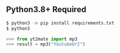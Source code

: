 <h2>Python3.8+ Required</h2>

```bash
$ python3 -m pip install requirements.txt
$ python3
```
```python
>>> from yt2mate import mp3
>>> result = mp3("YoutubeUrI")
```